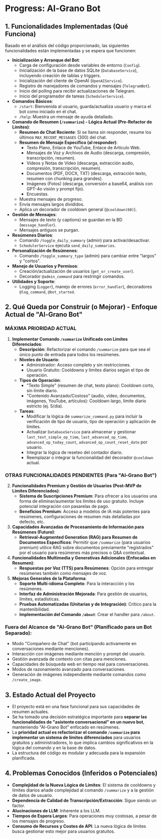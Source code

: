 # Progress: Al-Grano Bot

## 1. Funcionalidades Implementadas (Qué Funciona)

Basado en el análisis del código proporcionado, las siguientes funcionalidades están implementadas y se espera que funcionen:

- **Inicialización y Arranque del Bot**:
  - Carga de configuración desde variables de entorno (`Config`).
  - Inicialización de la base de datos SQLite (`DatabaseService`), incluyendo creación de tablas y triggers.
  - Inicialización del cliente de OpenAI (`OpenAIService`).
  - Registro de manejadores de comandos y mensajes (`TelegramBot`).
  - Inicio del polling para recibir actualizaciones de Telegram.
  - Inicio del programador de tareas (`SchedulerService`).
- **Comandos Básicos**:
  - `/start`: Bienvenida al usuario, guarda/actualiza usuario y marca el bot como iniciado en el chat.
  - `/help`: Muestra un mensaje de ayuda detallado.
- **Comando de Resumen (`/summarize`) - Lógica Actual (Pre-Refactor de Límites)**:
  - **Resumen de Chat Reciente**: Si se llama sin responder, resume los últimos `MAX_RECENT_MESSAGES` (300) del chat.
  - **Resumen de Mensaje Específico (al responder)**:
    - Texto Plano, Enlace de YouTube, Enlace de Artículo Web.
    - Mensajes de Voz y Archivos de Audio (descarga, compresión, transcripción, resumen).
    - Vídeos y Notas de Vídeo (descarga, extracción audio, compresión, transcripción, resumen).
    - Documentos (PDF, DOCX, TXT) (descarga, extracción texto, resumen con chunking para grandes).
    - Imágenes (Fotos) (descarga, conversión a base64, análisis con GPT-4o visión y prompt fijo).
    - Encuestas.
  - Muestra mensajes de progreso.
  - Envía mensajes largos divididos.
  - Aplica un decorador de cooldown general (`@cooldown(60)`).
- **Gestión de Mensajes**:
  - Mensajes de texto (y captions) se guardan en la BD (`message_handler`).
  - Mensajes antiguos se purgan.
- **Resúmenes Diarios**:
  - Comando `/toggle_daily_summary` (admin) para activar/desactivar.
  - `SchedulerService` ejecuta `send_daily_summaries`.
- **Personalización de Resúmenes**:
  - Comando `/toggle_summary_type` (admin) para cambiar entre "largos" y "cortos".
- **Manejo de Usuarios y Permisos**:
  - Creación/actualización de usuarios (`get_or_create_user`).
  - Decorador `@admin_command` para restringir comandos.
- **Utilidades y Soporte**:
  - Logging (`Logger`), manejo de errores (`error_handler`), decoradores `@log_command`, `@bot_started`.

## 2. Qué Queda por Construir (o Mejorar) - Enfoque Actual de "Al-Grano Bot"

### **MÁXIMA PRIORIDAD ACTUAL**

1.  **Implementar Comando `/summarize` Unificado con Límites Diferenciados**:
    - **Descripción**: Refactorizar el comando `/summarize` para que sea el único punto de entrada para todos los resúmenes.
    - **Niveles de Usuario**:
      - Administrador: Acceso completo y sin restricciones.
      - Usuario Gratuito: Cooldowns y límites diarios según el tipo de operación.
    - **Tipos de Operación**:
      - "Texto Simple" (resumen de chat, texto plano): Cooldown corto, sin límite diario.
      - "Contenido Avanzado/Costoso" (audio, vídeo, documentos, imágenes, YouTube, artículos): Cooldown largo, límite diario estricto (ej. 5/día).
    - **Tareas**:
      - Modificar la lógica de `summarize_command.py` para incluir la verificación de tipo de usuario, tipo de operación y aplicación de límites.
      - Actualizar `DatabaseService` para almacenar y gestionar `last_text_simple_op_time`, `last_advanced_op_time`, `advanced_op_today_count`, `advanced_op_count_reset_date` por usuario.
      - Integrar la lógica de reseteo del contador diario.
      - Reemplazar o integrar la funcionalidad del decorador `@cooldown` actual.

### **OTRAS FUNCIONALIDADES PENDIENTES (Para "Al-Grano Bot")**

2.  **Funcionalidades Premium y Gestión de Usuarios (Post-MVP de Límites Diferenciados)**:
    - **Sistema de Suscripciones Premium**: Para ofrecer a los usuarios una forma de eliminar/aumentar los límites de uso gratuito. Incluye potencial integración con pasarelas de pago.
    - **Beneficios Premium**: Acceso a modelos de IA más potentes para resúmenes, configuraciones de resumen más detalladas por defecto, etc.
3.  **Capacidades Avanzadas de Procesamiento de Información para Resúmenes (Futuro)**:
    - **Retrieval-Augmented Generation (RAG) para Resumen de Documentos Específicos**: Permitir que `/summarize` (para usuarios premium) utilice RAG sobre documentos previamente "registrados" por el usuario para resúmenes más precisos o Q&A contextual.
4.  **Funcionalidades Multimedia y Generativas Adicionales (Enfocadas en Resumen)**:
    - **Respuestas por Voz (TTS) para Resúmenes**: Opción para entregar resúmenes también como mensajes de voz.
5.  **Mejoras Generales de la Plataforma**:
    - **Soporte Multi-idioma Completo**: Para la interacción y los resúmenes.
    - **Interfaz de Administración Mejorada**: Para gestión de usuarios, límites, estadísticas.
    - **Pruebas Automatizadas (Unitarias y de Integración)**: Crítico para la mantenibilidad.
    - **Implementación del Comando `/about`**: Crear el handler para `/about`.

### **Fuera del Alcance de "Al-Grano Bot" (Planificado para un Bot Separado)**:

- Modo "Compañero de Chat" (bot participando activamente en conversaciones mediante menciones).
- Interacción con imágenes mediante mención y prompt del usuario.
- Gestión avanzada de contexto con citas para menciones.
- Capacidades de búsqueda web en tiempo real para conversaciones.
- Modos de razonamiento avanzado para conversaciones.
- Generación de imágenes independiente mediante comandos como `/create_image`.

## 3. Estado Actual del Proyecto

- El proyecto está en una fase funcional para sus capacidades de resumen actuales.
- Se ha tomado una decisión estratégica importante para **separar las funcionalidades de "asistente conversacional" en un nuevo bot**, manteniendo "Al-Grano Bot" enfocado en resúmenes.
- La **prioridad actual es refactorizar el comando `/summarize` para implementar un sistema de límites diferenciados** para usuarios gratuitos y administradores, lo que implica cambios significativos en la lógica del comando y en la base de datos.
- La estructura del código es modular y adecuada para la expansión planificada.

## 4. Problemas Conocidos (Inferidos o Potenciales)

- **Complejidad de la Nueva Lógica de Límites**: El sistema de cooldowns y límites diarios añade complejidad al comando `/summarize` y a la gestión de datos de usuario.
- **Dependencia de Calidad de Transcripción/Extracción**: Sigue siendo un factor.
- **Alucinaciones de LLM**: Inherente a los LLM.
- **Tiempos de Espera Largos**: Para operaciones muy costosas, a pesar de los mensajes de progreso.
- **Consumo de Recursos y Costes de API**: La nueva lógica de límites busca gestionar esto mejor para usuarios gratuitos.
